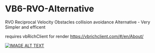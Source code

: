 # VB6-RVO-Alternative
RVO Reciprocal Velocity Obstacles collision avoidance Alternative - Very Simpler and efficent

requires vbRichClient for render
https://vbrichclient.com/#/en/About/


[![IMAGE ALT TEXT](http://img.youtube.com/vi/t4vVXZRjWkc/0.jpg)](http://www.youtube.com/watch?v=t4vVXZRjWkc "Demo Video")